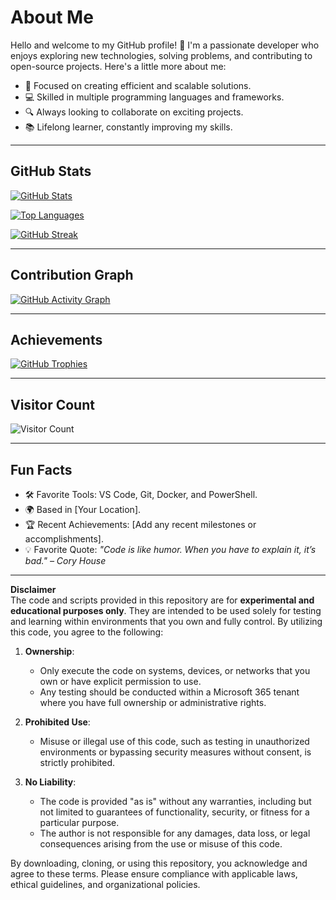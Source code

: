 # About Me

Hello and welcome to my GitHub profile! 👋 I'm a passionate developer who enjoys exploring new technologies, solving problems, and contributing to open-source projects. Here's a little more about me:

- 🌟 Focused on creating efficient and scalable solutions.
- 💻 Skilled in multiple programming languages and frameworks.
- 🔍 Always looking to collaborate on exciting projects.
- 📚 Lifelong learner, constantly improving my skills.

---

## GitHub Stats

[![GitHub Stats](https://github-readme-stats.vercel.app/api?username=RSanchezC169&show_icons=true&theme=radical)](https://github.com/RSanchezC169)

[![Top Languages](https://github-readme-stats.vercel.app/api/top-langs/?username=RSanchezC169&layout=compact)](https://github.com/RSanchezC169)

[![GitHub Streak](https://streak-stats.demolab.com?user=RSanchezC169&theme=radical)](https://github.com/RSanchezC169)

---

## Contribution Graph

[![GitHub Activity Graph](https://github-readme-activity-graph.cyclic.app/graph?username=RSanchezC169&theme=radical)](https://github.com/RSanchezC169)

---

## Achievements

[![GitHub Trophies](https://github-profile-trophy.vercel.app/?username=RSanchezC169&theme=radical&row=1&column=6)](https://github.com/RSanchezC169)

---

## Visitor Count

![Visitor Count](https://komarev.com/ghpvc/?username=RSanchezC169&color=blueviolet)

---

## Fun Facts

- 🛠️ Favorite Tools: VS Code, Git, Docker, and PowerShell.
- 🌍 Based in [Your Location].
- 🏆 Recent Achievements: [Add any recent milestones or accomplishments].
- 💡 Favorite Quote: *"Code is like humor. When you have to explain it, it’s bad." – Cory House*

---

**Disclaimer**  
The code and scripts provided in this repository are for **experimental and educational purposes only**. They are intended to be used solely for testing and learning within environments that you own and fully control. By utilizing this code, you agree to the following:  

1. **Ownership**:  
   - Only execute the code on systems, devices, or networks that you own or have explicit permission to use.  
   - Any testing should be conducted within a Microsoft 365 tenant where you have full ownership or administrative rights.  

2. **Prohibited Use**:  
   - Misuse or illegal use of this code, such as testing in unauthorized environments or bypassing security measures without consent, is strictly prohibited.  

3. **No Liability**:  
   - The code is provided "as is" without any warranties, including but not limited to guarantees of functionality, security, or fitness for a particular purpose.  
   - The author is not responsible for any damages, data loss, or legal consequences arising from the use or misuse of this code.  

By downloading, cloning, or using this repository, you acknowledge and agree to these terms. Please ensure compliance with applicable laws, ethical guidelines, and organizational policies.

